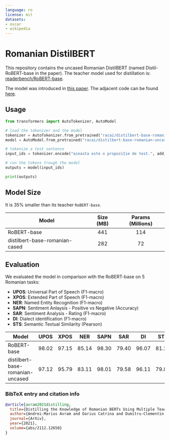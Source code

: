 ```yaml
---
language: ro
license: mit
datasets:
- oscar
- wikipedia
---
```



# Romanian DistilBERT

This repository contains the uncased Romanian DistilBERT (named Distil-RoBERT-base in the paper). The teacher model used for distillation is: [readerbench/RoBERT-base](https://huggingface.co/readerbench/RoBERT-base).

The model was introduced in [this paper](https://arxiv.org/abs/2112.12650). The adjacent code can be found
[here](https://github.com/racai-ai/Romanian-DistilBERT).

## Usage

```python
from transformers import AutoTokenizer, AutoModel

# load the tokenizer and the model
tokenizer = AutoTokenizer.from_pretrained("racai/distilbert-base-romanian-uncased")
model = AutoModel.from_pretrained("racai/distilbert-base-romanian-uncased")

# tokenize a test sentence
input_ids = tokenizer.encode("aceasta este o propoziție de test.", add_special_tokens=True, return_tensors="pt")

# run the tokens trough the model
outputs = model(input_ids)

print(outputs)
```

## Model Size

It is 35% smaller than its teacher `RoBERT-base`.

| Model                          | Size (MB) | Params (Millions) |
|--------------------------------|:---------:|:----------------:| 
| RoBERT-base    | 441 | 114 |
| distilbert-base-romanian-cased | 282 | 72 |

## Evaluation

We evaluated the model in comparison with the RoBERT-base on 5 Romanian tasks:

- **UPOS**: Universal Part of Speech (F1-macro)
- **XPOS**: Extended Part of Speech (F1-macro)
- **NER**: Named Entity Recognition (F1-macro)
- **SAPN**: Sentiment Anlaysis - Positive vs Negative (Accuracy)
- **SAR**: Sentiment Analysis - Rating (F1-macro)
- **DI**: Dialect identification  (F1-macro)
- **STS**: Semantic Textual Similarity (Pearson)

| Model                          | UPOS | XPOS | NER | SAPN | SAR | DI | STS |
|--------------------------------|:----:|:----:|:---:|:----:|:---:|:--:|:---:|
| RoBERT-base | 98.02 | 97.15 | 85.14 | 98.30 | 79.40 | 96.07 | 81.18 |
| distilbert-base-romanian-uncased | 97.12 | 95.79 | 83.11 | 98.01 | 79.58 | 96.11 | 79.80 |

### BibTeX entry and citation info
```bibtex
@article{avram2021distilling,
  title={Distilling the Knowledge of Romanian BERTs Using Multiple Teachers},
  author={Andrei-Marius Avram and Darius Catrina and Dumitru-Clementin Cercel and Mihai Dascălu and Traian Rebedea and Vasile Păiş and Dan Tufiş},
  journal={ArXiv},
  year={2021},
  volume={abs/2112.12650}
}
```